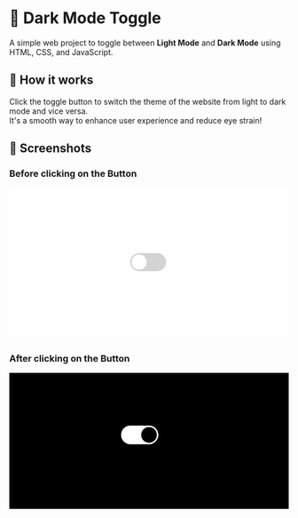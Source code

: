# 🌙 Dark Mode Toggle

A simple web project to toggle between **Light Mode** and **Dark Mode** using HTML, CSS, and JavaScript.

## 🧩 How it works

Click the toggle button to switch the theme of the website from light to dark mode and vice versa.  
It's a smooth way to enhance user experience and reduce eye strain!

## 📸 Screenshots

### Before clicking on the Button

![Light Mode](img1.png)

### After clicking on the Button

![Dark Mode](img2.png)
